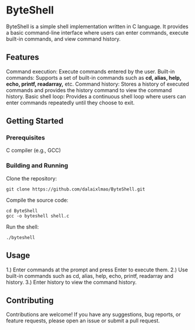 # ByteShell
ByteShell is a simple shell implementation written in C language. It provides a basic command-line interface where users can enter commands, execute built-in commands, and view command history.

## Features
Command execution: Execute commands entered by the user.
Built-in commands: Supports a set of built-in commands such as **cd, alias, help, echo, printf, readarray,** etc.
Command history: Stores a history of executed commands and provides the history command to view the command history.
Basic shell loop: Provides a continuous shell loop where users can enter commands repeatedly until they choose to exit.

## Getting Started
### Prerequisites
C compiler (e.g., GCC)
### Building and Running
Clone the repository:

```
git clone https://github.com/dalaixlmao/ByteShell.git
```

Compile the source code:

```
cd ByteShell
gcc -o byteshell shell.c
```

Run the shell:

```
./byteshell
```

## Usage
 1.) Enter commands at the prompt and press Enter to execute them.
 2.) Use built-in commands such as cd, alias, help, echo, printf, readarray and history.
 3.) Enter history to view the command history.

## Contributing
Contributions are welcome! If you have any suggestions, bug reports, or feature requests, please open an issue or submit a pull request.
